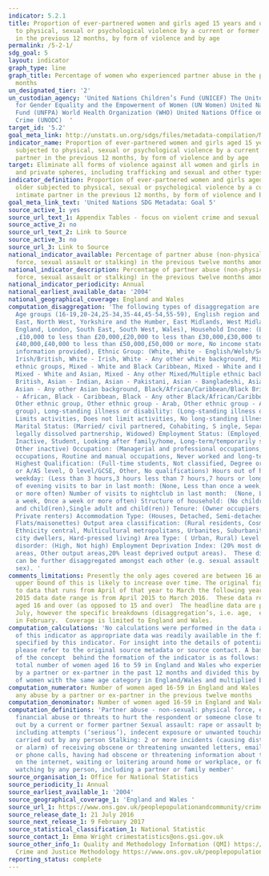```yaml
---
indicator: 5.2.1
title: Proportion of ever-partnered women and girls aged 15 years and older subjected
  to physical, sexual or psychological violence by a current or former intimate partner
  in the previous 12 months, by form of violence and by age
permalink: /5-2-1/
sdg_goal: 5
layout: indicator
graph_type: line
graph_title: Percentage of women who experienced partner abuse in the previous 12
  months
un_designated_tier: '2'
un_custodian_agency: 'United Nations Children’s Fund (UNICEF) The United Nations Entity
  for Gender Equality and the Empowerment of Women (UN Women) United Nations Population
  Fund (UNFPA) World Health Organization (WHO) United Nations Office on Drugs and
  Crime (UNODC)  '
target_id: '5.2'
goal_meta_link: http://unstats.un.org/sdgs/files/metadata-compilation/Metadata-Goal-5.pdf
indicator_name: Proportion of ever-partnered women and girls aged 15 years and older
  subjected to physical, sexual or psychological violence by a current or former intimate
  partner in the previous 12 months, by form of violence and by age
target: Eliminate all forms of violence against all women and girls in the public
  and private spheres, including trafficking and sexual and other types of exploitation.
indicator_definition: Proportion of ever-partnered women and girls aged 15 years and
  older subjected to physical, sexual or psychological violence by a current or former
  intimate partner in the previous 12 months, by form of violence and by age
goal_meta_link_text: 'United Nations SDG Metadata: Goal 5'
source_active_1: yes
source_url_text_1: Appendix Tables - focus on violent crime and sexual offences
source_active_2: no
source_url_text_2: Link to Source
source_active_3: no
source_url_3: Link to Source
national_indicator_available: Percentage of partner abuse (non-physical abuse, threats,
  force, sexual assault or stalking) in the previous twelve months among women
national_indicator_description: Percentage of partner abuse (non-physical abuse, threats,
  force, sexual assault or stalking) in the previous twelve months among women
national_indicator_periodicity: Annual
national_earliest_available_data: '2004'
national_geographical_coverage: England and Wales
computation_disaggregation: 'The following types of disaggregation are available:
  Age groups (16-19,20-24,25-34,35-44,45-54,55-59), English region and Wales: (North
  East, North West, Yorkshire and the Humber, East Midlands, West Midlands, East of
  England, London, South East, South West, Wales), Household Income: (Less than £10,000
  ,£10,000 to less than £20,000,£20,000 to less than £30,000,£30,000 to less than
  £40,000,£40,000 to less than £50,000,£50,000 or more, No income stated or not enough
  information provided), Ethnic Group: (White, White - English/Welsh/Scottish/Northern
  Irish/British, White - Irish, White - Any other white background, Mixed/multiple
  ethnic groups, Mixed - White and Black Caribbean, Mixed - White and Black African,
  Mixed - White and Asian, Mixed - Any other Mixed/Multiple ethnic background, Asian/Asian
  British, Asian - Indian, Asian - Pakistani, Asian - Bangladeshi, Asian - Chinese,
  Asian - Any other Asian background, Black/African/Caribbean/Black British, Black
  - African, Black - Caribbean, Black - Any other Black/African/Caribbean background,
  Other ethnic group, Other ethnic group - Arab, Other ethnic group - Any other ethnic
  group), Long-standing illness or disability: (Long-standing illness or disability,
  Limits activities, Does not limit activities, No long-standing illness or disability)
  Marital Status: (Married/ civil partnered, Cohabiting, S ingle, Separated, Divorced/
  legally dissolved partnership, Widowed) Employment Status: (Employed, Unemployed,
  Inactive, Student, Looking after family/home, Long-term/temporarily sick/ill, Retired,
  Other inactive) Occupation: (Managerial and professional occupations, Intermediate
  occupations, Routine and manual occupations, Never worked and long-term unemployed)
  Highest Qualification: (Full-time students, Not classified, Degree or diploma, Apprenticeship
  or A/AS level, O level/GCSE, Other, No qualifications) Hours out of home on an average
  weekday: (Less than 3 hours,3 hours less than 7 hours,7 hours or longer) Number
  of evening visits to bar in last month: (None, Less than once a week, Once a week
  or more often) Number of visits to nightclub in last month:  (None, Less than once
  a week, Once a week or more often) Structure of household: (No children, Adults
  and child(ren),Single adult and child(ren)) Tenure: (Owner occupiers, Social renters,
  Private renters) Accommodation Type: (Houses, Detached, Semi-detached, Terraced,
  Flats/maisonettes) Output area classification: (Rural residents, Cosmopolitans,
  Ethnicity central, Multicultural metropolitans, Urbanites, Suburbanites, Constrained
  city dwellers, Hard-pressed living) Area Type: ( Urban, Rural) Level of physical
  disorder: (High, Not high) Employment Deprivation Index: (20% most deprived output
  areas, Other output areas,20% least deprived output areas).  These disaggregation
  can be further disaggregated amongst each other (e.g. sexual assault category by
  sex). '
comments_limitations: Presently the only ages covered are between 16 and 59 but the
  upper bound of this is likely to increase over time. The original figures refer
  to data that runs from April of that year to March the following year. For example
  2015 data date range is from April 2015 to March 2016.  These data relate to women
  aged 16 and over (as opposed to 15 and over)  The headline data are published in
  July, however the specific breakdowns (disaggregation’s, i.e. age,  etc) are published
  in February.  Coverage is limited to England and Wales.
computation_calculations: 'No calculations were performed in the data acquisition
  of this indicator as appropriate data was readily available in the final format
  specified by this indicator. For insight into the details of potential calculations
  please refer to the original source metadata or source contact. A basic summary
  of the concept  behind the formation of the indicator is as follows:  Taking the
  total number of women aged 16 to 59 in England and Wales who experienced any abuse
  by a partner or ex-partner in the past 12 months and divided this by the total number
  of women with the same age category in England/Wales and multiplied by 100. '
computation_numerator: Number of women aged 16-59 in England and Wales who experienced
  any abuse by a partner or ex-partner in the previous twelve months
computation_denominator: Number of women aged 16-59 in England and Wales
computation_definitions: 'Partner abuse - non-sexual: physical force, emotional or
  financial abuse or threats to hurt the respondent or someone close to them carried
  out by a current or former partner Sexual assault: rape or assault by penetration
  including attempts (‘serious’), indecent exposure or unwanted touching (‘less serious’)
  carried out by any person Stalking: 2 or more incidents (causing distress, fear
  or alarm) of receiving obscene or threatening unwanted letters, emails, text messages
  or phone calls, having had obscene or threatening information about them placed
  on the internet, waiting or loitering around home or workplace, or following or
  watching by any person, including a partner or family member'
source_organisation_1: Office for National Statistics
source_periodicity_1: Annual
source_earliest_available_1: '2004'
source_geographical_coverage_1: 'England and Wales '
source_url_1: https://www.ons.gov.uk/peoplepopulationandcommunity/crimeandjustice/datasets/appendixtablesfocusonviolentcrimeandsexualoffences
source_release_date_1: 21 July 2016
source_next_release_1: 9 February 2017
source_statistical_classification_1: National Statistic
source_contact_1: Emma Wright crimestatistics@ons.gsi.gov.uk
source_other_info_1: Quality and Methodology Information (QMI) https://www.ons.gov.uk/peoplepopulationandcommunity/crimeandjustice/qmis/crimeandjusticeqmi
  Crime and Justice Methodology https://www.ons.gov.uk/peoplepopulationandcommunity/crimeandjustice/methodologies/crimeandjusticemethodology
reporting_status: complete
---
```


